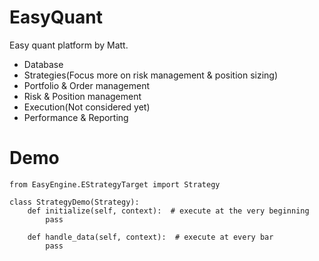 # EasyQuant
Easy quant platform by Matt.
* Database
* Strategies(Focus more on risk management & position sizing)
* Portfolio & Order management
* Risk & Position management
* Execution(Not considered yet)
* Performance & Reporting


# Demo
    from EasyEngine.EStrategyTarget import Strategy
    
    class StrategyDemo(Strategy):
        def initialize(self, context):  # execute at the very beginning
            pass
            
        def handle_data(self, context):  # execute at every bar
            pass
        

